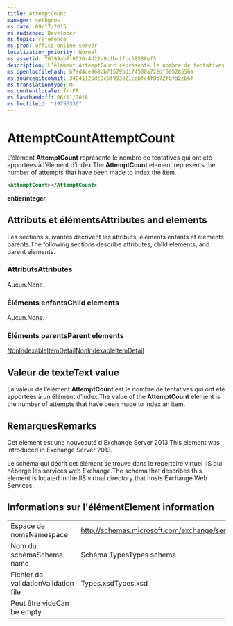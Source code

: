 ```yaml
---
title: AttemptCount
manager: sethgros
ms.date: 09/17/2015
ms.audience: Developer
ms.topic: reference
ms.prod: office-online-server
localization_priority: Normal
ms.assetid: 70399ab7-0530-4d22-9cfb-ffcc58588ef5
description: L’élément AttemptCount représente le nombre de tentatives qui ont été apportées à l’élément d’index.
ms.openlocfilehash: b7ad4ce968cb71579bd174500a722df56528656a
ms.sourcegitcommit: 34041125dc8c5f993b21cebfc4f8b72f0fd2cb6f
ms.translationtype: MT
ms.contentlocale: fr-FR
ms.lasthandoff: 06/11/2018
ms.locfileid: "19755336"
---
```

# <a name="attemptcount"></a><span data-ttu-id="0731b-103">AttemptCount</span><span class="sxs-lookup"><span data-stu-id="0731b-103">AttemptCount</span></span>

<span data-ttu-id="0731b-104">L’élément **AttemptCount** représente le nombre de tentatives qui ont été apportées à l’élément d’index.</span><span class="sxs-lookup"><span data-stu-id="0731b-104">The **AttemptCount** element represents the number of attempts that have been made to index the item.</span></span> 
  
```XML
<AttemptCount></AttemptCount>
```

 <span data-ttu-id="0731b-105">**entier**</span><span class="sxs-lookup"><span data-stu-id="0731b-105">**integer**</span></span>
## <a name="attributes-and-elements"></a><span data-ttu-id="0731b-106">Attributs et éléments</span><span class="sxs-lookup"><span data-stu-id="0731b-106">Attributes and elements</span></span>

<span data-ttu-id="0731b-107">Les sections suivantes décrivent les attributs, éléments enfants et éléments parents.</span><span class="sxs-lookup"><span data-stu-id="0731b-107">The following sections describe attributes, child elements, and parent elements.</span></span>
  
### <a name="attributes"></a><span data-ttu-id="0731b-108">Attributs</span><span class="sxs-lookup"><span data-stu-id="0731b-108">Attributes</span></span>

<span data-ttu-id="0731b-109">Aucun.</span><span class="sxs-lookup"><span data-stu-id="0731b-109">None.</span></span>
  
### <a name="child-elements"></a><span data-ttu-id="0731b-110">Éléments enfants</span><span class="sxs-lookup"><span data-stu-id="0731b-110">Child elements</span></span>

<span data-ttu-id="0731b-111">Aucun.</span><span class="sxs-lookup"><span data-stu-id="0731b-111">None.</span></span>
  
### <a name="parent-elements"></a><span data-ttu-id="0731b-112">Éléments parents</span><span class="sxs-lookup"><span data-stu-id="0731b-112">Parent elements</span></span>

[<span data-ttu-id="0731b-113">NonIndexableItemDetail</span><span class="sxs-lookup"><span data-stu-id="0731b-113">NonIndexableItemDetail</span></span>](nonindexableitemdetail.md)
  
## <a name="text-value"></a><span data-ttu-id="0731b-114">Valeur de texte</span><span class="sxs-lookup"><span data-stu-id="0731b-114">Text value</span></span>

<span data-ttu-id="0731b-115">La valeur de l’élément **AttemptCount** est le nombre de tentatives qui ont été apportées à un élément d’index.</span><span class="sxs-lookup"><span data-stu-id="0731b-115">The value of the **AttemptCount** element is the number of attempts that have been made to index an item.</span></span> 
  
## <a name="remarks"></a><span data-ttu-id="0731b-116">Remarques</span><span class="sxs-lookup"><span data-stu-id="0731b-116">Remarks</span></span>

<span data-ttu-id="0731b-117">Cet élément est une nouveauté d'Exchange Server 2013.</span><span class="sxs-lookup"><span data-stu-id="0731b-117">This element was introduced in Exchange Server 2013.</span></span>
  
<span data-ttu-id="0731b-118">Le schéma qui décrit cet élément se trouve dans le répertoire virtuel IIS qui héberge les services web Exchange.</span><span class="sxs-lookup"><span data-stu-id="0731b-118">The schema that describes this element is located in the IIS virtual directory that hosts Exchange Web Services.</span></span>
  
## <a name="element-information"></a><span data-ttu-id="0731b-119">Informations sur l'élément</span><span class="sxs-lookup"><span data-stu-id="0731b-119">Element information</span></span>

|||
|:-----|:-----|
|<span data-ttu-id="0731b-120">Espace de noms</span><span class="sxs-lookup"><span data-stu-id="0731b-120">Namespace</span></span>  <br/> |http://schemas.microsoft.com/exchange/services/2006/types  <br/> |
|<span data-ttu-id="0731b-121">Nom du schéma</span><span class="sxs-lookup"><span data-stu-id="0731b-121">Schema name</span></span>  <br/> |<span data-ttu-id="0731b-122">Schéma Types</span><span class="sxs-lookup"><span data-stu-id="0731b-122">Types schema</span></span>  <br/> |
|<span data-ttu-id="0731b-123">Fichier de validation</span><span class="sxs-lookup"><span data-stu-id="0731b-123">Validation file</span></span>  <br/> |<span data-ttu-id="0731b-124">Types.xsd</span><span class="sxs-lookup"><span data-stu-id="0731b-124">Types.xsd</span></span>  <br/> |
|<span data-ttu-id="0731b-125">Peut être vide</span><span class="sxs-lookup"><span data-stu-id="0731b-125">Can be empty</span></span>  <br/> ||
   

